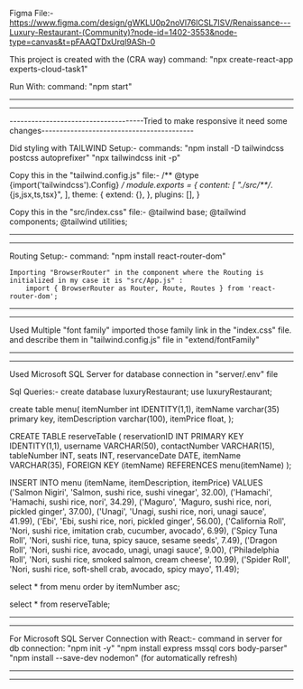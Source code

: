 Figma File:-
    https://www.figma.com/design/gWKLU0p2noVl76lCSL7ISV/Renaissance---Luxury-Restaurant-(Community)?node-id=1402-3553&node-type=canvas&t=pFAAQTDxUrql9ASh-0


This project is created with the (CRA way)
    command: "npx create-react-app experts-cloud-task1"

Run With:
    command: "npm start"


----------------------------------------------------------------------------------------------------------------------------
----------------------------------------------------------------------------------------------------------------------------
-------------------------------------Tried to make responsive it need some changes------------------------------------------


Did styling with TAILWIND
    Setup:-
        commands:   "npm install -D tailwindcss postcss autoprefixer"
                    "npx tailwindcss init -p"

Copy this in the "tailwind.config.js" file:-
    /** @type {import('tailwindcss').Config} */
    module.exports = {
    content: [
        "./src/**/*.{js,jsx,ts,tsx}",
    ],
    theme: {
        extend: {},
    },
    plugins: [],
    }

Copy this in the "src/index.css" file:-
    @tailwind base;
    @tailwind components;
    @tailwind utilities;


----------------------------------------------------------------------------------------------------------------------------
----------------------------------------------------------------------------------------------------------------------------


Routing Setup:-
    command: "npm install react-router-dom"

    Importing "BrowserRouter" in the component where the Routing is initialized in my case it is "src/App.js" :
        import { BrowserRouter as Router, Route, Routes } from 'react-router-dom';


----------------------------------------------------------------------------------------------------------------------------
----------------------------------------------------------------------------------------------------------------------------


Used Multiple "font family" 
    imported those family link in the "index.css" file.
    and describe them in "tailwind.config.js" file in "extend/fontFamily"
    

----------------------------------------------------------------------------------------------------------------------------
----------------------------------------------------------------------------------------------------------------------------


Used Microsoft SQL Server for database
    connection in "server/.env" file


Sql Queries:-
create database luxuryRestaurant;
use luxuryRestaurant;

create table menu(
    itemNumber int IDENTITY(1,1),
    itemName varchar(35) primary key,
    itemDescription varchar(100),
    itemPrice float,
);

CREATE TABLE reserveTable (
    reservationID INT PRIMARY KEY IDENTITY(1,1),
    username VARCHAR(50),
    contactNumber VARCHAR(15),
    tableNumber INT,
    seats INT,
    reservanceDate DATE,
    itemName VARCHAR(35),
    FOREIGN KEY (itemName) REFERENCES menu(itemName)
);

INSERT INTO menu (itemName, itemDescription, itemPrice) VALUES
('Salmon Nigiri', 'Salmon, sushi rice, sushi vinegar', 32.00),
('Hamachi', 'Hamachi, sushi rice, nori', 34.29),
('Maguro', 'Maguro, sushi rice, nori, pickled ginger', 37.00),
('Unagi', 'Unagi, sushi rice, nori, unagi sauce', 41.99),
('Ebi', 'Ebi, sushi rice, nori, pickled ginger', 56.00),
('California Roll', 'Nori, sushi rice, imitation crab, cucumber, avocado', 6.99),
('Spicy Tuna Roll', 'Nori, sushi rice, tuna, spicy sauce, sesame seeds', 7.49),
('Dragon Roll', 'Nori, sushi rice, avocado, unagi, unagi sauce', 9.00),
('Philadelphia Roll', 'Nori, sushi rice, smoked salmon, cream cheese', 10.99),
('Spider Roll', 'Nori, sushi rice, soft-shell crab, avocado, spicy mayo', 11.49);

select * from menu order by itemNumber asc;

select * from reserveTable;


----------------------------------------------------------------------------------------------------------------------------
----------------------------------------------------------------------------------------------------------------------------


For Microsoft SQL Server Connection with React:-
command in server for db connection:
    "npm init -y"
    "npm install express mssql cors body-parser"
    "npm install --save-dev nodemon" (for automatically refresh)


----------------------------------------------------------------------------------------------------------------------------
----------------------------------------------------------------------------------------------------------------------------

